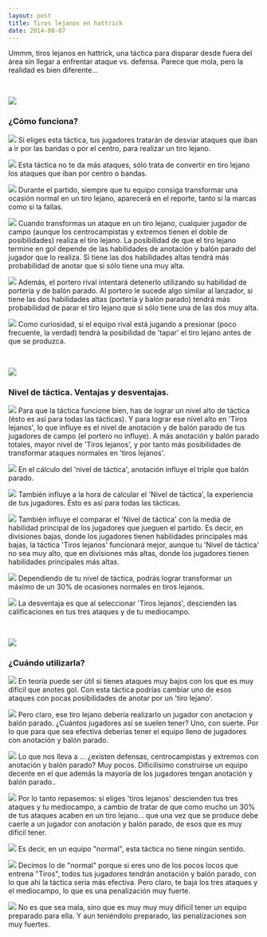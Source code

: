 ```yaml
---
layout: post
title: Tiros lejanos en hattrick
date: 2014-08-07
---
```


Ummm, tiros lejanos en hattrick, una táctica para disparar desde fuera del área sin llegar a enfrentar ataque vs. defensa. Parece que mola, pero la realidad es bien diferente...

 

![](http://i.imgur.com/PA1oxil.png)

### ¿Cómo funciona?

![](http://fedocerin.creatuforo.com/images/smilies/icon_arrow.gif) Si eliges esta táctica, tus jugadores tratarán de desviar ataques que iban a ir por las bandas o por el centro, para realizar un tiro lejano.

![](http://fedocerin.creatuforo.com/images/smilies/icon_arrow.gif) Esta táctica no te da más ataques, sólo trata de convertir en tiro lejano los ataques que iban por centro o bandas.

![](http://fedocerin.creatuforo.com/images/smilies/icon_arrow.gif) Durante el partido, siempre que tu equipo consiga transformar una ocasión normal en un tiro lejano, aparecerá en el reporte, tanto si la marcas como si la fallas.

![](http://fedocerin.creatuforo.com/images/smilies/icon_arrow.gif) Cuando transformas un ataque en un tiro lejano, cualquier jugador de campo (aunque los centrocampistas y extremos tienen el doble de posibilidades) realiza el tiro lejano. La posibilidad de que el tiro lejano termine en gol depende de las habilidades de anotación y balón parado del jugador que lo realiza. Si tiene las dos habilidades altas tendrá más probabilidad de anotar que si sólo tiene una muy alta.

![](http://fedocerin.creatuforo.com/images/smilies/icon_arrow.gif) Además, el portero rival intentará detenerlo utilizando su habilidad de portería y de balón parado. Al portero le sucede algo similar al lanzador, si tiene las dos habilidades altas (portería y balón parado) tendrá más probabilidad de parar el tiro lejano que si sólo tiene una de las dos muy alta.

![](http://fedocerin.creatuforo.com/images/smilies/icon_arrow.gif) Como curiosidad, si el equipo rival está jugando a presionar (poco frecuente, la verdad) tendrá la posibilidad de 'tapar' el tiro lejano antes de que se produzca.

 

![](http://i.imgur.com/Lca2g8b.jpg)

### Nivel de táctica. Ventajas y desventajas.

![](http://fedocerin.creatuforo.com/images/smilies/icon_arrow.gif) Para que la táctica funcione bien, has de lograr un nivel alto de táctica (ésto es así para todas las tácticas). Y para lograr ese nivel alto en 'Tiros lejanos', lo que influye es el nivel de anotación y de balón parado de tus jugadores de campo (el portero no influye). A más anotación y balón parado totales, mayor nivel de 'Tiros lejanos', y por tanto más posibilidades de transformar ataques normales en 'tiros lejanos'.

![](http://fedocerin.creatuforo.com/images/smilies/icon_arrow.gif) En el cálculo del 'nivel de táctica', anotación influye el triple que balón parado.

![](http://fedocerin.creatuforo.com/images/smilies/icon_arrow.gif) También influye a la hora de calcular el 'Nivel de táctica', la experiencia de tus jugadores. Ésto es así para todas las tácticas.

![](http://fedocerin.creatuforo.com/images/smilies/icon_arrow.gif) También influye el comparar el 'Nivel de táctica' con la media de habilidad principal de los jugadores que jueguen el partido. Es decir, en divisiones bajas, donde los jugadores tienen habilidades principales más bajas, la táctica 'Tiros lejanos' funcionará mejor, aunque tu 'Nivel de táctica' no sea muy alto, que en divisiones más altas, donde los jugadores tienen habilidades principales más altas.

![](http://fedocerin.creatuforo.com/images/smilies/icon_arrow.gif) Dependiendo de tu nivel de táctica, podrás lograr transformar un máximo de un 30% de ocasiones normales en tiros lejanos.

![](http://fedocerin.creatuforo.com/images/smilies/icon_arrow.gif) La desventaja es que al seleccionar 'Tiros lejanos', descienden las calificaciones en tus tres ataques y de tu mediocampo.

 

![](http://i.imgur.com/27vMWVN.jpg)

### ¿Cuándo utilizarla?

![](http://fedocerin.creatuforo.com/images/smilies/icon_arrow.gif) En teoría puede ser útil si tienes ataques muy bajos con los que es muy difícil que anotes gol. Con esta táctica podrías cambiar uno de esos ataques con pocas posibilidades de anotar por un 'tiro lejano'.

![](http://fedocerin.creatuforo.com/images/smilies/icon_arrow.gif) Pero claro, ese tiro lejano debería realizarlo un jugador con anotacion y balón parado. ¿Cuántos jugadores así se suelen tener? Uno, con suerte. Por lo que para que sea efectiva deberías tener el equipo lleno de jugadores con anotación y balón parado.

![](http://fedocerin.creatuforo.com/images/smilies/icon_arrow.gif) Lo que nos lleva a ... ¿existen defensas, centrocampistas y extremos con anotación y balón parado? Muy pocos. Dificilísimo construirse un equipo decente en el que además la mayoría de los jugadores tengan anotación y balón parado..

![](http://fedocerin.creatuforo.com/images/smilies/icon_arrow.gif) Por lo tanto repasemos: si eliges 'tiros lejanos' descienden tus tres ataques y tu mediocampo, a cambio de tratar de que como mucho un 30% de tus ataques acaben en un tiro lejano... que una vez que se produce debe caerle a un jugador con anotación y balón parado, de esos que es muy difícil tener.

![](http://fedocerin.creatuforo.com/images/smilies/icon_arrow.gif) Es decir, en un equipo "normal", esta táctica no tiene ningún sentido.

![](http://fedocerin.creatuforo.com/images/smilies/icon_arrow.gif) Decimos lo de "normal" porque si eres uno de los pocos locos que entrena "Tiros", todos tus jugadores tendrán anotación y balón parado, con lo que ahí la táctica sería más efectiva. Pero claro, te baja los tres ataques y el mediocampo, lo que es una penalización muy fuerte.

![](http://fedocerin.creatuforo.com/images/smilies/icon_arrow.gif) No es que sea mala, sino que es muy muy muy difícil tener un equipo preparado para ella. Y aun teniéndolo preparado, las penalizaciones son muy fuertes.
